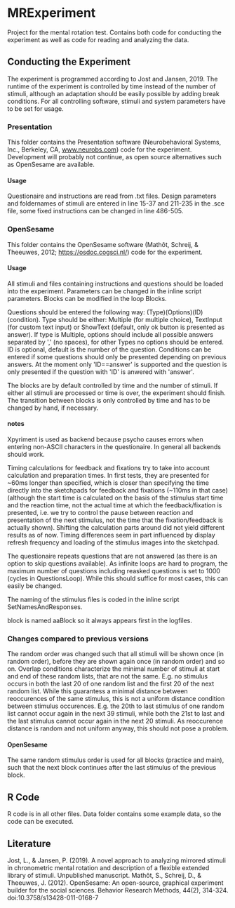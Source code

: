 # MRExperiment
Project for the mental rotation test. Contains both code for conducting the experiment as well as code for reading and analyzing the data.

## Conducting the Experiment
The experiment is programmed according to Jost and Jansen, 2019. The runtime of the experiment is controlled by time instead of the number of stimuli, although an adaptation should be easily possible by adding break conditions. For all controlling software, stimuli and system parameters have to be set for usage.
### Presentation
This folder contains the Presentation software (Neurobehavioral Systems, Inc., Berkeley, CA, www.neurobs.com) code for the experiment. Development will probably not continue, as open source alternatives such as OpenSesame are available.
#### Usage
Questionaire and instructions are read from .txt files. Design parameters and foldernames of stimuli are entered in line 15-37 and 211-235 in the .sce file, some fixed instructions can be changed in line 486-505.
### OpenSesame
This folder contains the OpenSesame software (Mathôt, Schreij, & Theeuwes, 2012; https://osdoc.cogsci.nl/) code for the experiment. 
#### Usage
All stimuli and files containing instructions and questions should be loaded into the experiment. Parameters can be changed in the inline script parameters. Blocks can be modified in the loop Blocks.

Questions should be entered the following way: (Type)(Options)(ID)(condition). Type should be either: Multiple (for multiple choice), TextInput (for custom text input) or ShowText (default, only ok button is presented as answer). If type is Multiple, options should include all possible answers separated by ',' (no spaces), for other Types no options should be entered. ID is optional, default is the number of the question. Conditions can be entered if some questions should only be presented depending on previous answers. At the moment only 'ID==answer' is supported and the question is only presented if the question with 'ID' is anwered with 'answer'.

The blocks are by default controlled by time and the number of stimuli. If either all stimuli are processed or time is over, the experiment should finish. The transition between blocks is only controlled by time and has to be changed by hand, if necessary.
#### notes
Xpyriment is used as backend because psycho causes errors when entering non-ASCII characters in the questionaire. In general all backends should work.

Timing calculations for feedback and fixations try to take into account calculation and preparation times. In first tests, they are presented for ~60ms longer than specified, which is closer than specifying the time directly into the sketchpads for feedback and fixations (~110ms in that case) (although the start time is calculated on the basis of the stimulus start time and the reaction time, not the actual time at which the feedback/fixation is presented, i.e. we try to control the pause between reaction and presentation of the next stimulus, not the time that the fixation/feedback is actually shown). Shifting the calculation parts around did not yield different results as of now. Timing differences seem in part influenced by display refresh frequency and loading of the stimulus images into the sketchpad.

The questionaire repeats questions that are not answered (as there is an option to skip questions available). As infinite loops are hard to program, the maximum number of questions including reasked questions is set to 1000 (cycles in QuestionsLoop). While this should suffice for most cases, this can easily be changed.

The naming of the stimulus files is coded in the inline script SetNamesAndResponses.

block is named aaBlock so it always appears first in the logfiles.
### Changes compared to previous versions
The random order was changed such that all stimuli will be shown once (in random order), before they are shown again once (in random order) and so on. Overlap conditions characterize the minimal number of stimuli at start and end of these random lists, that are not the same. E.g. no stimulus occurs in both the last 20 of one random list and the first 20 of the next random list. While this guarantess a minimal distance between reoccurences of the same stimulus, this is not a uniform distance condition between stimulus occurences. E.g. the 20th to last stimulus of one random list cannot occur again in the next 39 stimuli, while both the 21st to last and the last stimulus cannot occur again in the next 20 stimuli. As reoccurence distance is random and not uniform anyway, this should not pose a problem.

#### OpenSesame
The same random stimulus order is used for all blocks (practice and main), such that the next block continues after the last stimulus of the previous block.

## R Code
R code is in all other files. Data folder contains some example data, so the code can be executed.

## Literature 
Jost, L., & Jansen, P. (2019). A novel approach to analyzing mirrored stimuli in chronometric mental rotation and description of a flexible extended library of stimuli. Unpublished manuscript.
Mathôt, S., Schreij, D., & Theeuwes, J. (2012). OpenSesame: An open-source, graphical experiment builder for the social sciences. Behavior Research Methods, 44(2), 314-324. doi:10.3758/s13428-011-0168-7